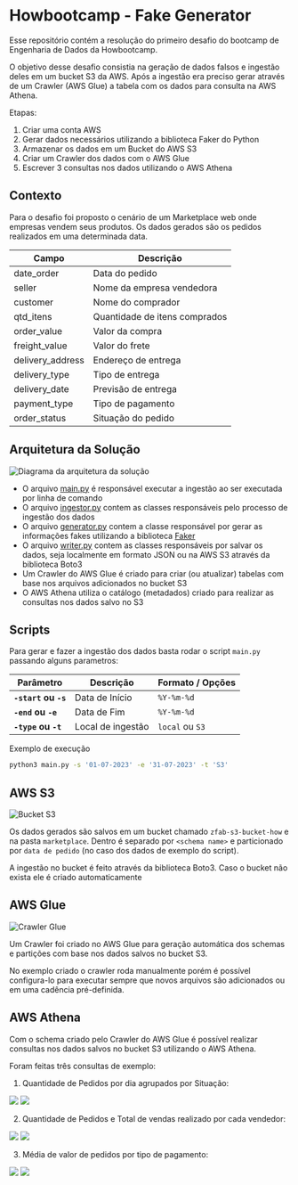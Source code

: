 # Howbootcamp - Fake Generator

Esse repositório contém a resolução do primeiro desafio do bootcamp de Engenharia de Dados da Howbootcamp.

O objetivo desse desafio consistia na geração de dados falsos e ingestão deles em um bucket S3 da AWS. Após a ingestão era preciso gerar através de um Crawler (AWS Glue) a tabela com os dados para consulta na AWS Athena.

Etapas:

1. Criar uma conta AWS
2. Gerar dados necessários utilizando a biblioteca Faker do Python
3. Armazenar os dados em um Bucket do AWS S3
4. Criar um Crawler dos dados com o AWS Glue
5. Escrever 3 consultas nos dados utilizando o AWS Athena

## Contexto

Para o desafio foi proposto o cenário de um Marketplace web onde empresas vendem seus produtos. Os dados gerados são os pedidos realizados em uma determinada data.

|Campo|Descrição|
|--|--|
|date_order|Data do pedido|
|seller|Nome da empresa vendedora|
|customer|Nome do comprador|
|qtd_itens|Quantidade de itens comprados|
|order_value|Valor da compra|
|freight_value|Valor do frete|
|delivery_address|Endereço de entrega|
|delivery_type|Tipo de entrega|
|delivery_date|Previsão de entrega|
|payment_type|Tipo de pagamento|
|order_status|Situação do pedido|


## Arquitetura da Solução

![Diagrama da arquitetura da solução](img/arquitetura_solucao.jpg)

- O arquivo [main.py](main.py) é responsável executar a ingestão ao ser executada por linha de comando
- O arquivo [ingestor.py](libs/ingestor.py) contem as classes responsáveis pelo processo de ingestão dos dados
- O arquivo [generator.py](libs/generator.py) contem a classe responsável por gerar as informações fakes utilizando a biblioteca [Faker](https://faker.readthedocs.io/en/master/#how-to-create-a-provider)
- O arquivo [writer.py](libs/writer.py) contem as classes responsáveis por salvar os dados, seja localmente em formato JSON ou na AWS S3 através da biblioteca Boto3
- Um Crawler do AWS Glue é criado para criar (ou atualizar) tabelas com base nos arquivos adicionados no bucket S3
- O AWS Athena utiliza o catálogo (metadados) criado para realizar as consultas nos dados salvo no S3



## Scripts

Para gerar e fazer a ingestão dos dados basta rodar o script `main.py` passando alguns parametros:

|Parâmetro|Descrição|Formato / Opções|
|--|--|--|
|**`-start` ou `-s`**|Data de Início|`%Y-%m-%d`
|**`-end` ou `-e`**|Data de Fim|`%Y-%m-%d`
|**`-type` ou `-t`**|Local de ingestão|`local` ou `S3`|

Exemplo de execução

```bash
python3 main.py -s '01-07-2023' -e '31-07-2023' -t 'S3'
```

## AWS S3

![Bucket S3](img/s3.png)

Os dados gerados são salvos em um bucket chamado `zfab-s3-bucket-how` e na pasta `marketplace`. Dentro é separado por `<schema name>` e particionado por `data de pedido` (no caso dos dados de exemplo do script).

A ingestão no bucket é feito através da biblioteca Boto3. Caso o bucket não exista ele é criado automaticamente

## AWS Glue

![Crawler Glue](img/glue.png)

Um Crawler foi criado no AWS Glue para geração automática dos schemas e partições com base nos dados salvos no bucket S3.

No exemplo criado o crawler roda manualmente porém é possível configura-lo para executar sempre que novos arquivos são adicionados ou em uma cadência pré-definida.

## AWS Athena

Com o schema criado pelo Crawler do AWS Glue é possível realizar consultas nos dados salvos no bucket S3 utilizando o AWS Athena.

Foram feitas três consultas de exemplo:

1. Quantidade de Pedidos por dia agrupados por Situação:


![](img/query_status.png)
![](img/resultado_status.png)

2. Quantidade de Pedidos e Total de vendas realizado por cada vendedor:

![](img/query_venda.png)
![](img/resultado_venda.png)

3. Média de valor de pedidos por tipo de pagamento:

![](img/query_media_valor.png)
![](img/resultado_media_valor.png)

